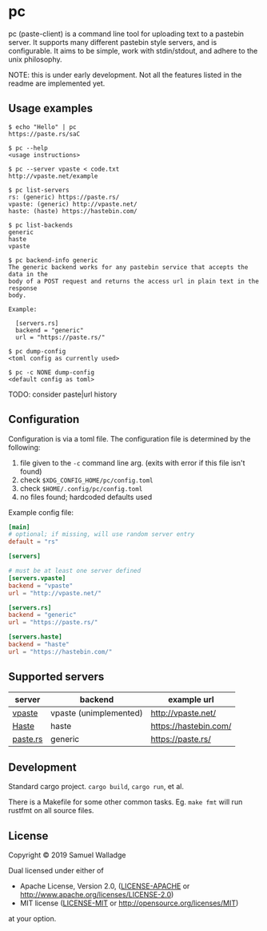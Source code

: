 # pc

pc (paste-client) is a command line tool for uploading text to a pastebin
server. It supports many different pastebin style servers, and is configurable.
It aims to be simple, work with stdin/stdout, and adhere to the unix
philosophy.

NOTE: this is under early development. Not all the features listed in the
readme are implemented yet.


## Usage examples

```
$ echo "Hello" | pc
https://paste.rs/saC

$ pc --help
<usage instructions>

$ pc --server vpaste < code.txt
http://vpaste.net/example

$ pc list-servers
rs: (generic) https://paste.rs/
vpaste: (generic) http://vpaste.net/
haste: (haste) https://hastebin.com/

$ pc list-backends
generic
haste
vpaste

$ pc backend-info generic
The generic backend works for any pastebin service that accepts the data in the
body of a POST request and returns the access url in plain text in the response
body.

Example:

  [servers.rs]
  backend = "generic"
  url = "https://paste.rs/"

$ pc dump-config
<toml config as currently used>

$ pc -c NONE dump-config
<default config as toml>
```

TODO: consider paste|url history

## Configuration

Configuration is via a toml file. The configuration file is determined by the
following:

1. file given to the `-c` command line arg. (exits with error if this file
   isn't found)
2. check `$XDG_CONFIG_HOME/pc/config.toml`
3. check `$HOME/.config/pc/config.toml`
5. no files found; hardcoded defaults used


Example config file:

```toml
[main]
# optional; if missing, will use random server entry
default = "rs"

[servers]

# must be at least one server defined
[servers.vpaste]
backend = "vpaste"
url = "http://vpaste.net/"

[servers.rs]
backend = "generic"
url = "https://paste.rs/"

[servers.haste]
backend = "haste"
url = "https://hastebin.com/"
```

## Supported servers

| server                                              | backend                | example url           |
| ------                                              | -------                | ---------------       |
| [vpaste](http://pileus.org/tools/vpaste)            | vpaste (unimplemented) | http://vpaste.net/    |
| [Haste](https://github.com/seejohnrun/haste-server) | haste                  | https://hastebin.com/ |
| [paste.rs](https://paste.rs/web)                    | generic                | https://paste.rs/     |


## Development

Standard cargo project. `cargo build`, `cargo run`, et al.

There is a Makefile for some other common tasks. Eg. `make fmt` will run
rustfmt on all source files.


## License

Copyright © 2019 Samuel Walladge

Dual licensed under either of

* Apache License, Version 2.0, ([LICENSE-APACHE](LICENSE-APACHE) or http://www.apache.org/licenses/LICENSE-2.0)
* MIT license ([LICENSE-MIT](LICENSE-MIT) or http://opensource.org/licenses/MIT)

at your option.
